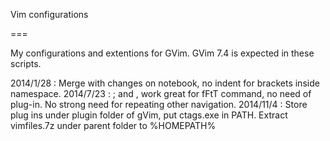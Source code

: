 Vim configurations

===

My configurations and extentions for GVim. GVim 7.4 is expected in these scripts.

2014/1/28 : Merge with changes on notebook, no indent for brackets inside namespace.
2014/7/23 : ; and , work great for fFtT command, no need of plug-in. No strong need for repeating other navigation.
2014/11/4 : Store plug ins under plugin folder of gVim, put ctags.exe in PATH.
            Extract vimfiles.7z under parent folder to %HOMEPATH%

